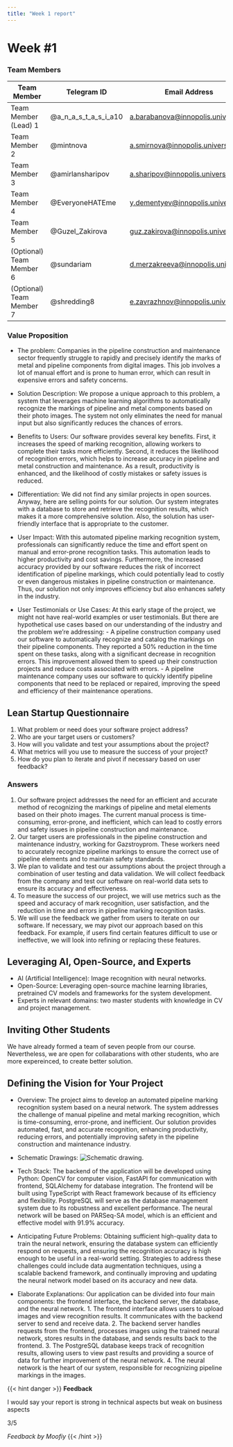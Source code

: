 ```yaml
---
title: "Week 1 report"
---
```


# **Week #1**

### **Team Members**

| Team Member              | Telegram ID          | Email Address                      |
| ------------------------ | -------------------- | ---------------------------------- |
| Team Member (Lead) 1     | @a_n_a_s_t_a_s_i_a10 | a.barabanova@innopolis.university  |
| Team Member 2            | @mintnova            | a.smirnova@innopolis.university    |
| Team Member 3            | @amirlansharipov     | a.sharipov@innopolis.university    |
| Team Member 4            | @EveryoneHATEme      | y.dementyev@innopolis.university   |
| Team Member 5            | @Guzel_Zakirova      | guz.zakirova@innopolis.university  |
| (Optional) Team Member 6 | @sundariam           | d.merzakreeva@innopolis.university |
| (Optional) Team Member 7 | @shredding8          | e.zavrazhnov@innopolis.university  |

### **Value Proposition**

- The problem:
  Companies in the pipeline construction and maintenance sector frequently struggle to rapidly and precisely identify the marks of metal and pipeline components from digital images. This job involves a lot of manual effort and is prone to human error, which can result in expensive errors and safety concerns.

- Solution Description:
  We propose a unique approach to this problem, a system that leverages machine learning algorithms to automatically recognize the markings of pipeline and metal components based on their photo images. The system not only eliminates the need for manual input but also significantly reduces the chances of errors.

- Benefits to Users:
  Our software provides several key benefits. First, it increases the speed of marking recognition, allowing workers to complete their tasks more efficiently. Second, it reduces the likelihood of recognition errors, which helps to increase accuracy in pipeline and metal construction and maintenance. As a result, productivity is enhanced, and the likelihood of costly mistakes or safety issues is reduced.

- Differentiation:
  We did not find any similar projects in open sources. Anyway, here are selling points for our solution. Our system integrates with a database to store and retrieve the recognition results, which makes it a more comprehensive solution. Also, the solution has user-friendly interface that is appropriate to the customer.

- User Impact:
  With this automated pipeline marking recognition system, professionals can significantly reduce the time and effort spent on manual and error-prone recognition tasks. This automation leads to higher productivity and cost savings.
  Furthermore, the increased accuracy provided by our software reduces the risk of incorrect identification of pipeline markings, which could potentially lead to costly or even dangerous mistakes in pipeline construction or maintenance. Thus, our solution not only improves efficiency but also enhances safety in the industry.

- User Testimonials or Use Cases:
  At this early stage of the project, we might not have real-world examples or user testimonials. But there are hypothetical use cases based on our understanding of the industry and the problem we’re addressing: - A pipeline construction company used our software to automatically recognize and catalog the markings on their pipeline components. They reported a 50% reduction in the time spent on these tasks, along with a significant decrease in recognition errors. This improvement allowed them to speed up their construction projects and reduce costs associated with errors. - A pipeline maintenance company uses our software to quickly identify pipeline components that need to be replaced or repaired, improving the speed and efficiency of their maintenance operations.

## **Lean Startup Questionnaire**

1. What problem or need does your software project address?
2. Who are your target users or customers?
3. How will you validate and test your assumptions about the project?
4. What metrics will you use to measure the success of your project?
5. How do you plan to iterate and pivot if necessary based on user feedback?

### Answers

1. Our software project addresses the need for an efficient and accurate method of recognizing the markings of pipeline and metal elements based on their photo images. The current manual process is time-consuming, error-prone, and inefficient, which can lead to costly errors and safety issues in pipeline construction and maintenance.
2. Our target users are professionals in the pipeline construction and maintenance industry, working for Gazstroyprom. These workers need to accurately recognize pipeline markings to ensure the correct use of pipeline elements and to maintain safety standards.
3. We plan to validate and test our assumptions about the project through a combination of user testing and data validation. We will collect feedback from the company and test our software on real-world data sets to ensure its accuracy and effectiveness.
4. To measure the success of our project, we will use metrics such as the speed and accuracy of mark recognition, user satisfaction, and the reduction in time and errors in pipeline marking recognition tasks.
5. We will use the feedback we gather from users to iterate on our software. If necessary, we may pivot our approach based on this feedback. For example, if users find certain features difficult to use or ineffective, we will look into refining or replacing these features.

## **Leveraging AI, Open-Source, and Experts**

- AI (Artificial Intelligence): Image recognition with neural networks.
- Open-Source: Leveraging open-source machine learning libraries, pretrained CV models and frameworks for the system development.
- Experts in relevant domains: two master students with knowledge in CV and project management.

## **Inviting Other Students**

We have already formed a team of seven people from our course. Nevertheless, we are open for collabarations with other students, who are more expereinced, to create better solution.

## **Defining the Vision for Your Project**

- Overview:
  The project aims to develop an automated pipeline marking recognition system based on a neural network. The system addresses the challenge of manual pipeline and metal marking recognition, which is time-consuming, error-prone, and inefficient. Our solution provides automated, fast, and accurate recognition, enhancing productivity, reducing errors, and potentially improving safety in the pipeline construction and maintenance industry.

- Schematic Drawings:
  ![Schematic drawing](/2023/PipeVision/schematicDrawing.png "Schema").

- Tech Stack:
  The backend of the application will be developed using Python: OpenCV for computer vision, FastAPI for communication with frontend, SQLAlchemy for database integration. The frontend will be built using TypeScript with React framework because of its efficiency and flexibility. PostgreSQL will serve as the database management system due to its robustness and excellent performance. The neural network will be based on PARSeq-SA model, which is an efficient and effective model with 91.9% accuracy.

- Anticipating Future Problems:
  Obtaining sufficient high-quality data to train the neural network, ensuring the database system can efficiently respond on requests, and ensuring the recognition accuracy is high enough to be useful in a real-world setting. Strategies to address these challenges could include data augmentation techniques, using a scalable backend framework, and continually improving and updating the neural network model based on its accuracy and new data.

- Elaborate Explanations:
  Our application can be divided into four main components: the frontend interface, the backend server, the database, and the neural network. 1. The frontend interface allows users to upload images and view recognition results. It communicates with the backend server to send and receive data. 2. The backend server handles requests from the frontend, processes images using the trained neural network, stores results in the database, and sends results back to the frontend. 3. The PostgreSQL database keeps track of recognition results, allowing users to view past results and providing a source of data for further improvement of the neural network. 4. The neural network is the heart of our system, responsible for recognizing pipeline markings in the images.

{{< hint danger >}}
**Feedback**

I would say your report is strong in technical aspects but weak on business aspects

3/5

_Feedback by Moofiy_
{{< /hint >}}
